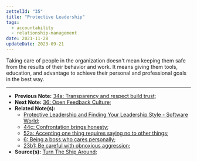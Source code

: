 ```yaml
---
zettelId: "35"
title: "Protective Leadership"
tags:
  - accountability
  - relationship-management
date: 2021-11-28
updateDate: 2023-09-21
---
```


Taking care of people in the organization doesn't mean keeping them safe from the results of their behavior and work. It means giving them tools, education, and advantage to achieve their personal and professional goals in the best way.

---

- **Previous Note:** [34a: Transparency and respect build trust](/notes/34a/);
- **Next Note:** [36: Open Feedback Culture](/notes/36/);
- **Related Note(s):**
  - [Protective Leadership and Finding Your Leadership Style - Software World](https://candost.substack.com/p/14-protective-leadership-and-leadership-style);
  - [44c: Confrontation brings honesty](/notes/44c/);
  - [52a: Accepting one thing requires saying no to other things](/notes/52a/);
  - [6: Being a boss who cares personally](/notes/6/);
  - [23b1: Be careful with obnoxious aggression](/notes/23b1/);
- **Source(s):** [Turn The Ship Around](/books/turn-the-ship-around-summary-book-chapter-notes/);
